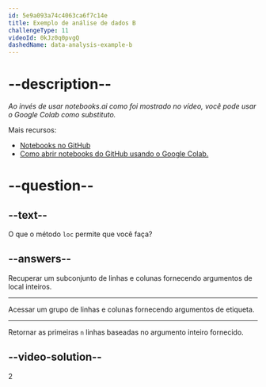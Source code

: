 ```yaml
---
id: 5e9a093a74c4063ca6f7c14e
title: Exemplo de análise de dados B
challengeType: 11
videoId: 0kJz0q0pvgQ
dashedName: data-analysis-example-b
---
```


# --description--

*Ao invés de usar notebooks.ai como foi mostrado no vídeo, você pode usar o Google Colab como substituto.*

Mais recursos:

-   [Notebooks no GitHub](https://github.com/ine-rmotr-curriculum/FreeCodeCamp-Pandas-Real-Life-Example)
-   [Como abrir notebooks do GitHub usando o Google Colab.](https://colab.research.google.com/github/googlecolab/colabtools/blob/master/notebooks/colab-github-demo.ipynb)

# --question--

## --text--

O que o método `loc` permite que você faça?

## --answers--

Recuperar um subconjunto de linhas e colunas fornecendo argumentos de local inteiros.

---

Acessar um grupo de linhas e colunas fornecendo argumentos de etiqueta.

---

Retornar as primeiras `n` linhas baseadas no argumento inteiro fornecido.

## --video-solution--

2

